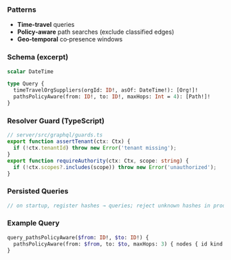 ### Patterns

- **Time‑travel** queries
- **Policy‑aware** path searches (exclude classified edges)
- **Geo‑temporal** co‑presence windows

### Schema (excerpt)

```graphql
scalar DateTime

type Query {
  timeTravelOrgSuppliers(orgId: ID!, asOf: DateTime!): [Org!]!
  pathsPolicyAware(from: ID!, to: ID!, maxHops: Int = 4): [Path!]!
}
```

### Resolver Guard (TypeScript)

```ts
// server/src/graphql/guards.ts
export function assertTenant(ctx: Ctx) {
  if (!ctx.tenantId) throw new Error('tenant missing');
}
export function requireAuthority(ctx: Ctx, scope: string) {
  if (!ctx.scopes?.includes(scope)) throw new Error('unauthorized');
}
```

### Persisted Queries

```ts
// on startup, register hashes → queries; reject unknown hashes in prod
```

### Example Query

```graphql
query_pathsPolicyAware($from: ID!, $to: ID!) {
  pathsPolicyAware(from: $from, to: $to, maxHops: 3) { nodes { id kind } edges { kind policyTags } }
}
```
